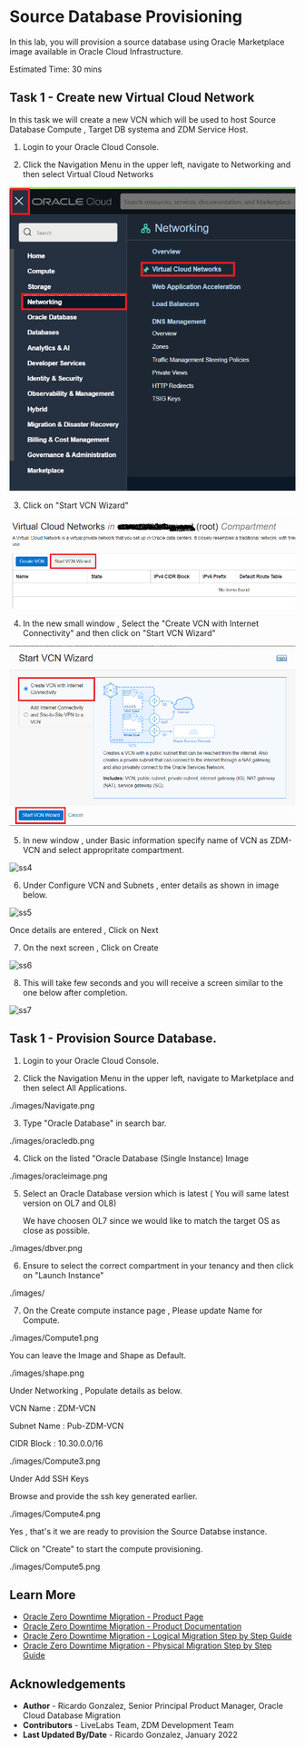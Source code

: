 # Source Database Provisioning

In this lab, you will provision a source database using Oracle Marketplace image available in Oracle Cloud Infrastructure.

Estimated Time: 30 mins
## Task 1 - Create new Virtual Cloud Network

In this task we will create a new VCN which will be used to host Source Database Compute , Target DB systema and ZDM Service Host.

1. Login to your Oracle Cloud Console.

2. Click the Navigation Menu in the upper left, navigate to Networking and then select Virtual Cloud Networks
   
![ss1](./images/task1navigate.png " ")
 
3. Click on "Start VCN Wizard"

![ss2](./images/Task1_VCNWizard.png " ")

4. In the new small window , Select the "Create VCN with Internet Connectivity" and then click on "Start VCN Wizard"

![ss3](./images/Task1_VCNWizard2.png " ")

5. In new window , under Basic information specify name of VCN as ZDM-VCN and select appropritate compartment.

![ss4](./images/Task1-VCNWizard3.png " ")

6. Under Configure VCN and Subnets , enter details as shown in image below.

![ss5](./images/Task1-VCNWizard4.png " ")

Once details are entered , Click on Next

7. On the next screen , Click on Create

![ss6](./images/Task1-VCNWizard5.png " ")

8. This will take few seconds and you will receive a screen similar to the one below after completion.

![ss7](./images/Task1-VCNWizard6.png " ")



## Task 1 - Provision Source Database.

1. Login to your Oracle Cloud Console.

2. Click the Navigation Menu in the upper left, navigate to Marketplace and then select All Applications.

./images/Navigate.png

3. Type "Oracle Database" in search bar.

./images/oracledb.png

4. Click on the listed "Oracle Database (Single Instance) Image

./images/oracleimage.png

5. Select an Oracle Database version which is latest ( You will same latest version on OL7 and OL8)
    
   We have choosen OL7 since we would like to match the target OS as close as possible.

./images/dbver.png

6. Ensure to select the correct compartment in your tenancy and then click on "Launch Instance"

./images/

7. On the Create compute instance page , Please update Name for Compute.

./images/Compute1.png

You can leave the Image and Shape as Default.

./images/shape.png

Under Networking , Populate details as below.

VCN Name : ZDM-VCN

Subnet Name : Pub-ZDM-VCN

CIDR Block : 10.30.0.0/16

./images/Compute3.png

Under Add SSH Keys

Browse and provide the ssh key generated earlier.

./images/Compute4.png

Yes , that's it we are ready to provision the Source Databse instance.

Click on "Create" to start the compute provisioning.

./images/Compute5.png







## Learn More

* [Oracle Zero Downtime Migration - Product Page](http://www.oracle.com/goto/zdm)
* [Oracle Zero Downtime Migration - Product Documentation](https://docs.oracle.com/en/database/oracle/zero-downtime-migration/)
* [Oracle Zero Downtime Migration - Logical Migration Step by Step Guide](https://www.oracle.com/a/tech/docs/oracle-zdm-logical-migration-step-by-step-guide.pdf)
* [Oracle Zero Downtime Migration - Physical Migration Step by Step Guide](https://www.oracle.com/a/tech/docs/oracle-zdm-step-by-step-guide.pdf)



## Acknowledgements
* **Author** - Ricardo Gonzalez, Senior Principal Product Manager, Oracle Cloud Database Migration
* **Contributors** - LiveLabs Team, ZDM Development Team
* **Last Updated By/Date** - Ricardo Gonzalez, January 2022


[def]: ./images/task1navigate.png
